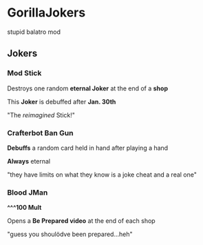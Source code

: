 # GorillaJokers
stupid balatro mod


## Jokers
### Mod Stick
Destroys one random **eternal Joker** at the end of a **shop**

This **Joker** is debuffed after **Jan. 30th**

"The *reimagined* Stick!"

### Crafterbot Ban Gun
**Debuffs** a random card held in hand after playing a hand

**Always** eternal

"they have limits on what they know is a joke cheat and a real one"

### Blood JMan

**^^^100 Mult**

Opens a **Be Prepared video** at the end of each shop

"guess you shoulödve been prepared...heh"
